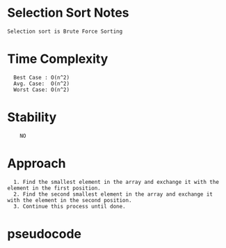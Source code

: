 # Selection Sort Notes
    Selection sort is Brute Force Sorting
  # Time Complexity
      Best Case : O(n^2)
      Avg. Case:  O(n^2)
      Worst Case: O(n^2)
  # Stability
        NO
  # Approach
      1. Find the smallest element in the array and exchange it with the element in the first position.
      2. Find the second smallest element in the array and exchange it with the element in the second position.
      3. Continue this process until done.

  # pseudocode
  
   
    
    
